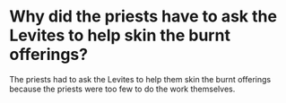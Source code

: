 # Why did the priests have to ask the Levites to help skin the burnt offerings?

The priests had to ask the Levites to help them skin the burnt offerings because the priests were too few to do the work themselves.
